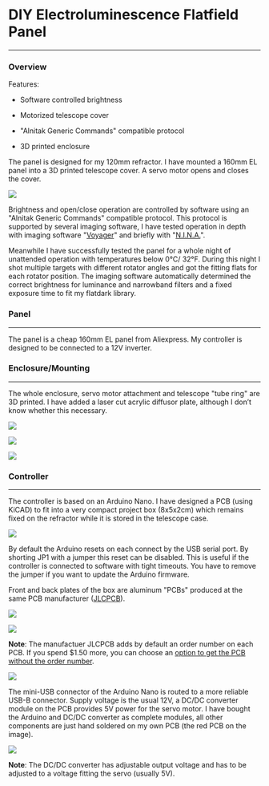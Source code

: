 # DIY Electroluminescence Flatfield Panel

---

### Overview

Features:

- Software controlled brightness

- Motorized telescope cover

- "Alnitak Generic Commands" compatible protocol

- 3D printed enclosure

The panel is designed for my 120mm refractor. I have mounted a 160mm EL panel into a 3D printed telescope cover. A servo motor opens and closes the cover.

![](D:\Projects\GitHub\ELFlatPanel\resources\images\IMG_9714.JPG)

Brightness and open/close operation are controlled by software using an "Alnitak Generic Commands" compatible protocol. This protocol is supported by several imaging software, I have tested operation in depth with imaging software "[Voyager](https://software.starkeeper.it/)" and briefly with "[N.I.N.A.](https://nighttime-imaging.eu/)".

Meanwhile I have successfully tested the panel for a whole night of unattended operation with temperatures below 0°C/ 32°F. During this night I shot multiple targets with different rotator angles and got the fitting flats for each rotator position. The imaging software automatically determined the correct brightness for luminance and narrowband filters and a fixed exposure time to fit my flatdark library.

### Panel

---

The panel is a cheap 160mm EL panel from Aliexpress. My controller is designed to be connected to a 12V inverter.

### Enclosure/Mounting

---

The whole enclosure, servo motor attachment and telescope "tube ring" are 3D printed. I have added a laser cut acrylic diffusor plate, although I don’t know whether this necessary.

![](D:\Projects\GitHub\ELFlatPanel\resources\images\elflatpanel3dm1.png)

![](D:\Projects\GitHub\ELFlatPanel\resources\images\elflatpanel3dm1b.png)

![](D:\Projects\GitHub\ELFlatPanel\resources\images\elflatpanel3dm2.png)

### Controller

---

The controller is based on an Arduino Nano. I have designed a PCB (using KiCAD) to fit into a very compact project box (8x5x2cm) which remains fixed on the refractor while it is stored in the telescope case. 

![](D:\Projects\GitHub\ELFlatPanel\resources\images\IMG_9479.jpg)

By default the Arduino resets on each connect by the USB serial port. By shorting JP1 with a jumper this reset can be disabled. This is useful if the controller is connected to software with tight timeouts. You have to remove the jumper if you want to update the Arduino firmware.

Front and back plates of the box are aluminum "PCBs" produced at the same PCB manufacturer ([JLCPCB](https://jlcpcb.com/)).

![](D:\Projects\GitHub\ELFlatPanel\resources\images\IMG_9699.JPG)

![](D:\Projects\GitHub\ELFlatPanel\resources\images\IMG_9700.jpg)

**Note**: The manufactuer JLCPCB adds by default an order number on each PCB. If you spend \$1.50 more, you can choose an [option to get the PCB without the order number](https://support.jlcpcb.com/article/28-how-to-put-jlc-production-id-at-a-specified-area-on-the-pcb).

![](D:\Projects\GitHub\ELFlatPanel\resources\images\IMG_9481.jpg)

The mini-USB connector of the Arduino Nano is routed to a more reliable USB-B connector. Supply voltage is the usual 12V, a DC/DC converter module on the PCB provides 5V power for the servo motor. I have bought the Arduino and DC/DC converter as complete modules, all other components are just hand soldered on my own PCB (the red PCB on the image). 

![](D:\Projects\GitHub\ELFlatPanel\resources\images\IMG_9696.JPG)

**Note**: The DC/DC converter has adjustable output voltage and has to be adjusted to a voltage fitting the servo (usually 5V).
